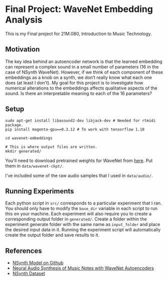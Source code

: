 # Final Project: WaveNet Embedding Analysis

This is my Final project for 21M.080, Introduction to Music Technology.

## Motivation

The key idea behind an autoencoder network is that the learned embedding can represent a complex sound in a small number of parameters (16 in the case of NSynth WaveNet). However, if we think of each component of these embeddings as a knob on a synth, we don’t really know what each one does (at least I don't). My goal for this project is to investigate how numerical alterations to the embeddings affects qualitative aspects of the sound. Is there an interpretable meaning to each of the 16 parameters?

## Setup
```
sudo apt-get install libasound2-dev libjack-dev # Needed for rtmidi package.
pip install magenta-gpu==0.3.12 # To work with tensorflow 1.10

cd wavenet-embeddings

# This is where output files are written.
mkdir generated/
```

You'll need to download pretrained weights for WaveNet from [here](https://github.com/tensorflow/magenta/tree/master/magenta/models/nsynth). Put them in ```data/wavenet-ckpt/```.

I've included some of the raw audio samples that I used in ```data/audio/```.

## Running Experiments

Each python script in ```src/``` corresponds to a particular experiment that I ran. You should only have to modify the ```base_dir``` variable in each script to run this on your machine. Each experiment will also require you to create a corresponding output folder in ```generated/```. Create a folder within the experiment generate folder with the same name as ```input_folder``` and place the desired input data in it. Running the experiment script will automatically create the output folder and save results to it.

## References
- [NSynth Model on Github](https://github.com/tensorflow/magenta/tree/master/magenta/models/nsynth)
- [Neural Audio Synthesis of Music Notes with WaveNet Autoencoders](https://arxiv.org/pdf/1704.01279.pdf)
- [NSynth Dataset](https://magenta.tensorflow.org/datasets/nsynth)
